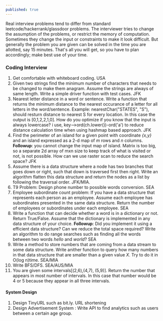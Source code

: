```yaml
---
published: true
---
```

Real interview problems tend to differ from standard leetcode/hackerrank/glassdoor problems. The interviewer tries to change the assumption of the problems, or restrict the memory of computation. Sometimes they change the input or constraints to make it look difficult. But generally the problem you are given can be solved in the time you are allotted, say 15 minutes. That's all you will get, so you have to plan accordingly; make best use of your time.

### Coding Interview
1. Get comfortable with whiteboard coding. USA
1. Given two strings find the minimum number of characters that needs to be changed to make them anagram. Assume the strings are always of same length. Write a simple driver function with test cases. JFK
1. Nearest letter distance in a word or sentence. Write a function that returns the minimum distance to the nearest occurance of a letter for all letters in the word/sentence. Example: nearestChar("STATES", "S"), should resturn distance to nearest S for every location. In this case the output is [0,1,2,2,1,0]. How do you optimize if you know that the input is always lowercase? i use, key-->ord(ch.lower())-ord('a') to reduce distance calculation time when using hashmap based approach. JFK
1. Find the perimeter of an island for a given point with coordinate _{x,y}_ and an island expressed as a 2-d map of _m_ rows and _n_ columns. **Followup**: you cannot change the input map of island. Matrix is too big, so a separate 2d array of mxn size to keep track of what is visited or not, is not possible. How can we use raster scan to reduce the search space? JFK
1. Assume there is a data structure where a node has two branches that goes down or right, such that down is traversed first then right. Write an algorithm flatten this data structure and return the nodes as a list by following the traversal order. JFK/MIA.
1. T9 Problem: Design phone number to possible words conversion. SEA
1. Employee subordinate count problem: If you have a data structure that represents each person as an employee. Assume each employee has subordinates presented in the same data structure. Return the number of employees or subordinates under each employee. SEA
1. Write a function that can decide whether a word is in a dictionary or not. Return True/False. Assume that the dictionary is implemented in any data structure of your choice. **Followup**: Did you implement it using a efficient data structure? Can we reduce the total space required? Write an algorithm to do range searches such as finding all the words between two words _hello_ and _world_? SEA
1. Write a method to store numbers that are coming from a data stream to some data structure. Write anither function to query how many numbers in that data structure that are smaller than a given value _X_. Try to do it in O(log n)time. SEA/MIA
1. Write BFS/DFS. SEA/AUS/MIA
1. You are given some intervals[(2,6),(4,7), (5,9)]. Return the number that appears in most number of intervals. In this case that number would be 4 or 5 because they appear in all three intervals.




#### System Design
1. Design TinyURL such as bit.ly. URL shortening
1. Design Advertisement System : Write API to find analytics such as users between a certain age group.
